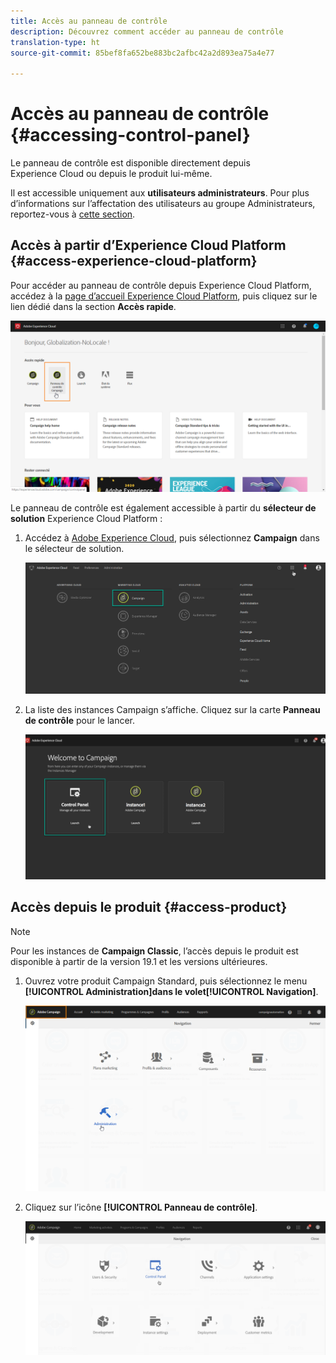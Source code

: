 ```yaml
---
title: Accès au panneau de contrôle
description: Découvrez comment accéder au panneau de contrôle
translation-type: ht
source-git-commit: 85bef8fa652be883bc2afbc42a2d893ea75a4e77

---
```



# Accès au panneau de contrôle {#accessing-control-panel}

Le panneau de contrôle est disponible directement depuis Experience Cloud ou depuis le produit lui-même.

Il est accessible uniquement aux **utilisateurs administrateurs**. Pour plus d’informations sur l’affectation des utilisateurs au groupe Administrateurs, reportez-vous à [cette section](../../discover/using/managing-permissions.md).

## Accès à partir d’Experience Cloud Platform {#access-experience-cloud-platform}

Pour accéder au panneau de contrôle depuis Experience Cloud Platform, accédez à la [page d’accueil Experience Cloud Platform](https://amc.experiencecloud.adobe.com/), puis cliquez sur le lien dédié dans la section **Accès rapide**.

![](assets/do-not-localize/quickaccess.png)

Le panneau de contrôle est également accessible à partir du **sélecteur de solution** Experience Cloud Platform :

1. Accédez à [Adobe Experience Cloud](https://amc.experiencecloud.adobe.com/), puis sélectionnez **Campaign** dans le sélecteur de solution.

   ![](assets/do-not-localize/control_panel_access1.png)

1. La liste des instances Campaign s’affiche. Cliquez sur la carte **Panneau de contrôle** pour le lancer.

   ![](assets/do-not-localize/control_panel_access2.png)

## Accès depuis le produit {#access-product}

>[!NOTE]
>
>Pour les instances de **Campaign Classic**, l’accès depuis le produit est disponible à partir de la version 19.1 et les versions ultérieures.

1. Ouvrez votre produit Campaign Standard, puis sélectionnez le menu **[!UICONTROL Administration]**dans le volet**[!UICONTROL  Navigation]**.

   ![](assets/control_panel_access3.png)

1. Cliquez sur l’icône **[!UICONTROL Panneau de contrôle]**.

   ![](assets/control_panel_access4.png)
